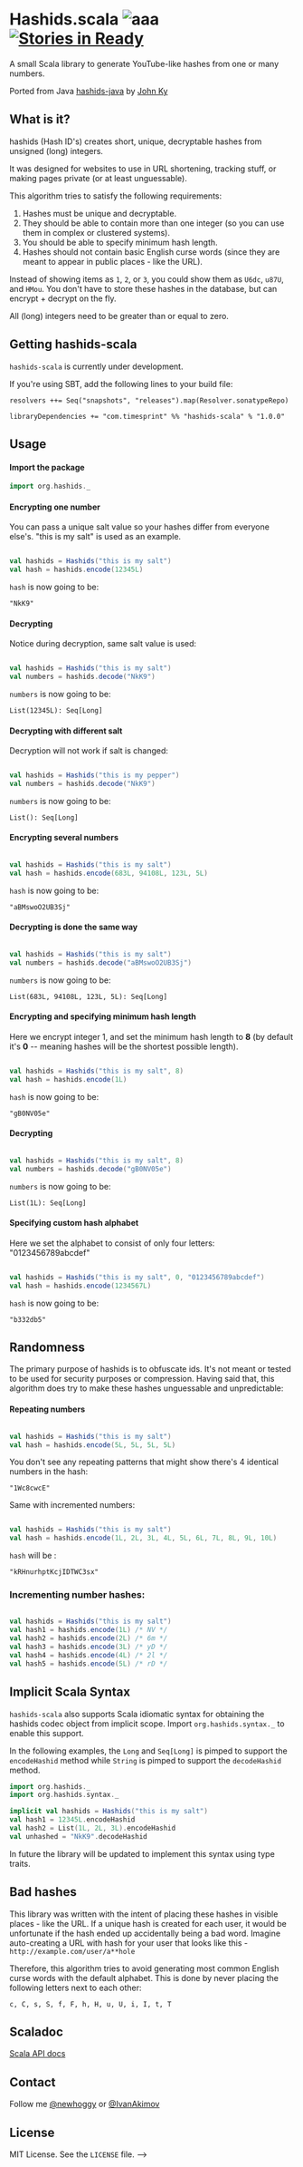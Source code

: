 # Hashids.scala ![aaa](http://img.shields.io/badge/hashids--scala-1.0-ff69b4.svg)  [![Stories in Ready](https://badge.waffle.io/newhoggy/hashids-scala.png?label=ready&title=Ready)](https://waffle.io/newhoggy/hashids-scala)

<!-- [![Build Status](https://drone.io/github.com/newhoggy/hashids-scala/status.png)](https://drone.io/github.com/newhoggy/hashids-scala/latest) -->

A small Scala library to generate YouTube-like hashes from one or many numbers.

Ported from Java [hashids-java](https://github.com/jiecao-fm/hashids-java) by [John Ky](https://github.com/newhoggy)

## What is it?

hashids (Hash ID's) creates short, unique, decryptable hashes from unsigned (long) integers.

It was designed for websites to use in URL shortening, tracking stuff, or making pages private (or at least unguessable).

This algorithm tries to satisfy the following requirements:

1. Hashes must be unique and decryptable.
2. They should be able to contain more than one integer (so you can use them in complex or clustered systems).
3. You should be able to specify minimum hash length.
4. Hashes should not contain basic English curse words (since they are meant to appear in public places - like the URL).

Instead of showing items as `1`, `2`, or `3`, you could show them as `U6dc`, `u87U`, and `HMou`.
You don't have to store these hashes in the database, but can encrypt + decrypt on the fly.

All (long) integers need to be greater than or equal to zero.

## Getting hashids-scala

`hashids-scala` is currently under development.

If you're using SBT, add the following lines to your build file:

	resolvers ++= Seq("snapshots", "releases").map(Resolver.sonatypeRepo)
	
    libraryDependencies += "com.timesprint" %% "hashids-scala" % "1.0.0"

## Usage

#### Import the package

```scala
import org.hashids._
```

#### Encrypting one number

You can pass a unique salt value so your hashes differ from everyone else's.  "this is my salt" is used as an example.

```scala

val hashids = Hashids("this is my salt")
val hash = hashids.encode(12345L)
```

`hash` is now going to be:

	"NkK9"

#### Decrypting

Notice during decryption, same salt value is used:

```scala

val hashids = Hashids("this is my salt")
val numbers = hashids.decode("NkK9")
```

`numbers` is now going to be:

	List(12345L): Seq[Long]

#### Decrypting with different salt

Decryption will not work if salt is changed:

```scala

val hashids = Hashids("this is my pepper")
val numbers = hashids.decode("NkK9")
```

`numbers` is now going to be:

	List(): Seq[Long]

#### Encrypting several numbers

```scala

val hashids = Hashids("this is my salt")
val hash = hashids.encode(683L, 94108L, 123L, 5L)
```

`hash` is now going to be:

	"aBMswoO2UB3Sj"

#### Decrypting is done the same way

```scala

val hashids = Hashids("this is my salt")
val numbers = hashids.decode("aBMswoO2UB3Sj")
```

`numbers` is now going to be:

	List(683L, 94108L, 123L, 5L): Seq[Long]

#### Encrypting and specifying minimum hash length

Here we encrypt integer 1, and set the minimum hash length to **8** (by default it's **0** -- meaning hashes will be the shortest possible length).

```scala

val hashids = Hashids("this is my salt", 8)
val hash = hashids.encode(1L)
```

`hash` is now going to be:

	"gB0NV05e"

#### Decrypting

```scala

val hashids = Hashids("this is my salt", 8)
val numbers = hashids.decode("gB0NV05e")
```

`numbers` is now going to be:

	List(1L): Seq[Long]

#### Specifying custom hash alphabet

Here we set the alphabet to consist of only four letters: "0123456789abcdef"

```scala

val hashids = Hashids("this is my salt", 0, "0123456789abcdef")
val hash = hashids.encode(1234567L)
```

`hash` is now going to be:

	"b332db5"

## Randomness

The primary purpose of hashids is to obfuscate ids. It's not meant or tested to be used for security purposes or compression.
Having said that, this algorithm does try to make these hashes unguessable and unpredictable:

#### Repeating numbers

```scala

val hashids = Hashids("this is my salt")
val hash = hashids.encode(5L, 5L, 5L, 5L)
```

You don't see any repeating patterns that might show there's 4 identical numbers in the hash:

	"1Wc8cwcE"

Same with incremented numbers:

```scala

val hashids = Hashids("this is my salt")
val hash = hashids.encode(1L, 2L, 3L, 4L, 5L, 6L, 7L, 8L, 9L, 10L)
```

`hash` will be :

	"kRHnurhptKcjIDTWC3sx"

### Incrementing number hashes:

```scala

val hashids = Hashids("this is my salt")
val hash1 = hashids.encode(1L) /* NV */
val hash2 = hashids.encode(2L) /* 6m */
val hash3 = hashids.encode(3L) /* yD */
val hash4 = hashids.encode(4L) /* 2l */
val hash5 = hashids.encode(5L) /* rD */
```

## Implicit Scala Syntax

`hashids-scala` also supports Scala idiomatic syntax for obtaining the hashids codec object from
implicit scope.  Import `org.hashids.syntax._` to enable this support.

In the following examples, the `Long` and `Seq[Long]` is pimped to support the
`encodeHashid` method while `String` is pimped to support the `decodeHashid` method.

```scala
import org.hashids._
import org.hashids.syntax._

implicit val hashids = Hashids("this is my salt")
val hash1 = 12345L.encodeHashid
val hash2 = List(1L, 2L, 3L).encodeHashid
val unhashed = "NkK9".decodeHashid

```

In future the library will be updated to implement this syntax using type traits.

## Bad hashes

This library was written with the intent of placing these hashes in visible places - like the URL. If a unique hash is created for each user, it would be unfortunate if the hash ended up accidentally being a bad word. Imagine auto-creating a URL with hash for your user that looks like this - `http://example.com/user/a**hole`

Therefore, this algorithm tries to avoid generating most common English curse words with the default alphabet. This is done by never placing the following letters next to each other:

	c, C, s, S, f, F, h, H, u, U, i, I, t, T

## Scaladoc
[Scala API docs](http://newhoggy.github.io/hashids/api/scala_2.11/1.0.0)

## Contact

Follow me [@newhoggy](https://twitter.com/newhoggy) or [@IvanAkimov](http://twitter.com/ivanakimov)

## License

MIT License. See the `LICENSE` file.
-->

